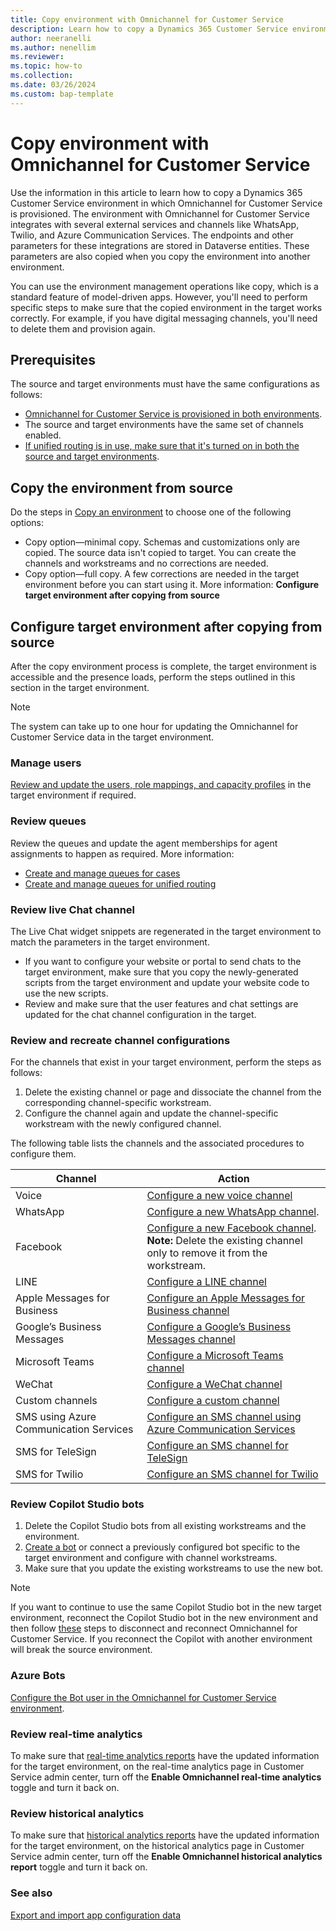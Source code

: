 ```yaml
---
title: Copy environment with Omnichannel for Customer Service
description: Learn how to copy a Dynamics 365 Customer Service environment in which Omnichannel for Customer Service is provisioned.
author: neeranelli
ms.author: nenellim
ms.reviewer: 
ms.topic: how-to
ms.collection: 
ms.date: 03/26/2024
ms.custom: bap-template
---
```


# Copy environment with Omnichannel for Customer Service

Use the information in this article to learn how to copy a Dynamics 365 Customer Service environment in which Omnichannel for Customer Service is provisioned. The environment with Omnichannel for Customer Service integrates with several external services and channels like WhatsApp, Twilio, and Azure Communication Services. The endpoints and other parameters for these integrations are stored in Dataverse entities. These parameters are also copied when you copy the environment into another environment.

You can use the environment management operations like copy, which is a standard feature of model-driven apps. However, you'll need to perform specific steps to make sure that the copied environment in the target works correctly. For example, if you have digital messaging channels, you'll need to delete them and provision again.


## Prerequisites

The source and target environments must have the same configurations as follows:

- [Omnichannel for Customer Service is provisioned in both environments](omnichannel-provision-license.md).
- The source and target environments have the same set of channels enabled.
- [If unified routing is in use, make sure that it's turned on in both the source and target environments](../administer/provision-unified-routing.md).

## Copy the environment from source

Do the steps in [Copy an environment](/power-platform/admin/copy-environment) to choose one of the following options:

- Copy option&mdash;minimal copy. Schemas and customizations only are copied. The source data isn't copied to target. You can create the channels and workstreams and no corrections are needed.
- Copy option&mdash;full copy. A few corrections are needed in the target environment before you can start using it. More information: **Configure target environment after copying from source**

## Configure target environment after copying from source

After the copy environment process is complete, the target environment is accessible and the presence loads, perform the steps outlined in this section in the target environment.

> [!NOTE]
> The system can take up to one hour for updating the Omnichannel for Customer Service data in the target environment.

### Manage users

[Review and update the users, role mappings, and capacity profiles](../administer/users-user-profiles.md) in the target environment if required.

### Review queues

Review the queues and update the agent memberships for agent assignments to happen as required. More information:

- [Create and manage queues for cases](../administer/set-up-queues-manage-activities-cases.md)
- [Create and manage queues for unified routing](../administer/queues-omnichannel.md)
 
### Review live Chat channel

The Live Chat widget snippets are regenerated in the target environment to match the parameters in the target environment.

- If you want to configure your website or portal to send chats to the target environment, make sure that you copy the newly-generated scripts from the target environment and update your website code to use the new scripts.
- Review and make sure that the user features and chat settings are updated for the chat channel configuration in the target.
 

### Review and recreate channel configurations

For the channels that exist in your target environment, perform the steps as follows:

1. Delete the existing channel or page and dissociate the channel from the corresponding channel-specific workstream.
1. Configure the channel again and update the channel-specific workstream with the newly configured channel.

The following table lists the channels and the associated procedures to configure them.

| Channel                      | Action         |
|------------------------------|----------------|
| Voice                | [Configure a new voice channel](../administer/voice-channel-inbound-calling.md) |
| WhatsApp                     | [Configure a new WhatsApp channel](../administer/configure-whatsapp-channel.md).|
| Facebook                     | [Configure a new Facebook channel](../administer/configure-facebook-channel.md). <br> **Note:** Delete the existing channel only to remove it from the workstream. |
| LINE                         | [Configure a LINE channel](../administer/configure-line-channel.md)                 |
| Apple Messages for Business  | [Configure an Apple Messages for Business channel](../administer/configure-apple-business-messages-channel.md) |
| Google’s Business Messages   | [Configure a Google’s Business Messages channel](../administer/configure-google-business-messages-channel.md) |
| Microsoft Teams   | [Configure a Microsoft Teams channel](../administer/configure-microsoft-teams.md) |
| WeChat   | [Configure a WeChat channel](../administer/configure-wechat-channel.md) |
| Custom channels   | [Configure a custom channel](../develop/bring-your-own-channel.md) |
| SMS using Azure Communication Services   | [Configure an SMS channel using Azure Communication Services](../administer/configure-sms-channel-acs.md) |
| SMS for TeleSign   | [Configure an SMS channel for TeleSign](../administer/configure-sms-channel.md) |
| SMS for Twilio   | [Configure an SMS channel for Twilio](../administer/configure-sms-channel-twilio.md) |


### Review Copilot Studio bots

1.	Delete the Copilot Studio bots from all existing workstreams and the environment.
2.	[Create a bot](../administer/manage-your-bots.md#add-a-bot) or connect a previously configured bot specific to the target environment and configure with channel workstreams.
3.	Make sure that you update the existing workstreams to use the new bot.

> [!NOTE]
> If you want to continue to use the same Copilot Studio bot in the new target environment, reconnect the Copilot Studio bot in the new environment and then follow [these](/microsoft-copilot-studio/configuration-hand-off-omnichannel?tabs=webApp#manage-your-copilots-omnichannel-capabilities) steps to disconnect and reconnect Omnichannel for Customer Service. If you reconnect the Copilot with another environment will break the source environment.

### Azure Bots

[Configure the Bot user in the Omnichannel for Customer Service environment](../administer/configure-bot-azure.md#integrate-azure-bots-with-omnichannel-for-customer-service).
 
### Review real-time analytics

To make sure that [real-time analytics reports](../administer/enable-realtime-analytics-dashboard-administrator.md) have the updated information for the target environment, on the real-time analytics page in Customer Service admin center, turn off the **Enable Omnichannel real-time analytics** toggle and turn it back on.


### Review historical analytics

To make sure that [historical analytics reports](../administer/oc-historical-analytics-reports.md) have the updated information for the target environment, on the historical analytics page in Customer Service admin center, turn off the **Enable Omnichannel historical analytics report** toggle and turn it back on.


### See also

[Export and import app configuration data](export-import-omnichannel-data.md)  

